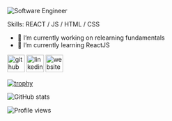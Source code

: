 ![Software Engineer](https://media.licdn.com/dms/image/D5616AQEJf2PXThzITw/profile-displaybackgroundimage-shrink_350_1400/0/1671943635527?e=1677715200&v=beta&t=U3OpbETMLJoRDHGxuCdoHKiwTSrU2-eHsvsKNaI_hZI)


Skills: REACT / JS / HTML / CSS

- 🔭 I’m currently working on relearning fundamentals 
- 🌱 I’m currently learning ReactJS 


[<img src='https://cdn.jsdelivr.net/npm/simple-icons@3.0.1/icons/github.svg' alt='github' height='40'>](https://github.com/willkao)  [<img src='https://cdn.jsdelivr.net/npm/simple-icons@3.0.1/icons/linkedin.svg' alt='linkedin' height='40'>](https://www.linkedin.com/in/willkao/)  [<img src='https://cdn.jsdelivr.net/npm/simple-icons@3.0.1/icons/icloud.svg' alt='website' height='40'>](willkao.com)  

[![trophy](https://github-profile-trophy.vercel.app/?username=willkao)](https://github.com/ryo-ma/github-profile-trophy)

![GitHub stats](https://github-readme-stats.vercel.app/api?username=willkao&show_icons=true)  

![Profile views](https://gpvc.arturio.dev/willkao)  
